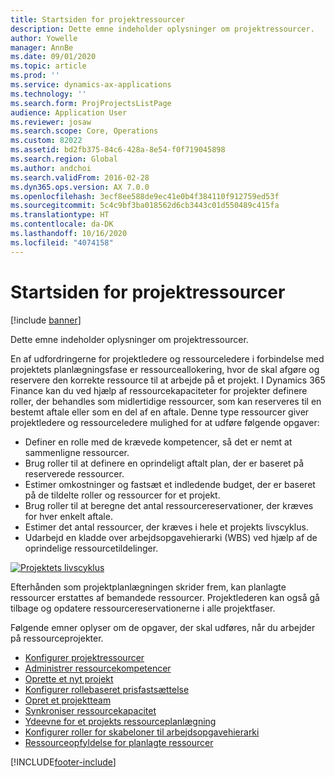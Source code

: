 ```yaml
---
title: Startsiden for projektressourcer
description: Dette emne indeholder oplysninger om projektressourcer.
author: Yowelle
manager: AnnBe
ms.date: 09/01/2020
ms.topic: article
ms.prod: ''
ms.service: dynamics-ax-applications
ms.technology: ''
ms.search.form: ProjProjectsListPage
audience: Application User
ms.reviewer: josaw
ms.search.scope: Core, Operations
ms.custom: 82022
ms.assetid: bd2fb375-84c6-428a-8e54-f0f719045898
ms.search.region: Global
ms.author: andchoi
ms.search.validFrom: 2016-02-28
ms.dyn365.ops.version: AX 7.0.0
ms.openlocfilehash: 3ecf8ee588de9ec41e0b4f384110f912759ed53f
ms.sourcegitcommit: 5c4c9bf3ba018562d6cb3443c01d550489c415fa
ms.translationtype: HT
ms.contentlocale: da-DK
ms.lasthandoff: 10/16/2020
ms.locfileid: "4074158"
---
```

# <a name="project-resourcing-home-page"></a>Startsiden for projektressourcer

[!include [banner](../includes/banner.md)]

Dette emne indeholder oplysninger om projektressourcer.

En af udfordringerne for projektledere og ressourceledere i forbindelse med projektets planlægningsfase er ressourceallokering, hvor de skal afgøre og reservere den korrekte ressource til at arbejde på et projekt. I Dynamics 365 Finance kan du ved hjælp af ressourcekapaciteter for projekter definere roller, der behandles som midlertidige ressourcer, som kan reserveres til en bestemt aftale eller som en del af en aftale. Denne type ressourcer giver projektledere og ressourceledere mulighed for at udføre følgende opgaver:

- Definer en rolle med de krævede kompetencer, så det er nemt at sammenligne ressourcer.
- Brug roller til at definere en oprindeligt aftalt plan, der er baseret på reserverede ressourcer.
- Estimer omkostninger og fastsæt et indledende budget, der er baseret på de tildelte roller og ressourcer for et projekt.
- Brug roller til at beregne det antal ressourcereservationer, der kræves for hver enkelt aftale.
- Estimer det antal ressourcer, der kræves i hele et projekts livscyklus.
- Udarbejd en kladde over arbejdsopgavehierarki (WBS) ved hjælp af de oprindelige ressourcetildelinger.

[![Projektets livscyklus](./media/projectresourcing02-1024x812.jpg)](./media/projectresourcing02.jpg)

Efterhånden som projektplanlægningen skrider frem, kan planlagte ressourcer erstattes af bemandede ressourcer. Projektlederen kan også gå tilbage og opdatere ressourcereservationerne i alle projektfaser.

Følgende emner oplyser om de opgaver, der skal udføres, når du arbejder på ressourceprojekter.

- [Konfigurer projektressourcer](set-up-project-resources.md)
- [Administrer ressourcekompetencer](manage-resource-competencies.md)
- [Oprette et nyt projekt](create-new-project.md)
- [Konfigurer rollebaseret prisfastsættelse](set-up-role-based-pricing.md)
- [Opret et projektteam](create-project-team.md)
- [Synkroniser ressourcekapacitet](synchronize-resource-capacity.md)
- [Ydeevne for et projekts ressourceplanlægning](project-scheduling-performance.md)
- [Konfigurer roller for skabeloner til arbejdsopgavehierarki](set-up-roles-wbs-template.md)
- [Ressourceopfyldelse for planlagte ressourcer](resource-fulfillment-planned-resources.md)


[!INCLUDE[footer-include](../includes/footer-banner.md)]